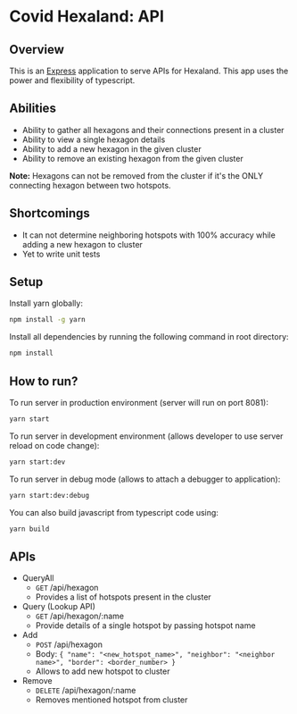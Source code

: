 # Covid Hexaland: API 
## Overview

This is an [Express](https://expressjs.com/) application to serve APIs for Hexaland. This app uses the power and flexibility of typescript.

## Abilities
- Ability to gather all hexagons and their connections present in a cluster
- Ability to view a single hexagon details
- Ability to add a new hexagon in the given cluster
- Ability to remove an existing hexagon from the given cluster

**Note:**
Hexagons can not be removed from the cluster if it's the ONLY connecting hexagon between two hotspots.

## Shortcomings
- It can not determine neighboring hotspots with 100% accuracy while adding a new hexagon to cluster
- Yet to write unit tests

## Setup
Install yarn globally:
```bash
npm install -g yarn
```

Install all dependencies by running the following command in root directory:
```bash
npm install
```

## How to run?
To run server in production environment (server will run on port 8081):

```bash
yarn start
```

To run server in development environment (allows developer to use server reload on code change):
```bash
yarn start:dev
```

To run server in debug mode (allows to attach a debugger to application):
```bash
yarn start:dev:debug
```

You can also build javascript from typescript code using:
```bash
yarn build
```


## APIs
* QueryAll
  * `GET` /api/hexagon
  * Provides a list of hotspots present in the cluster
* Query (Lookup API)
  * `GET` /api/hexagon/:name
  * Provide details of a single hotspot by passing hotspot name
* Add
  * `POST` /api/hexagon
  * Body: ```{
    "name": "<new_hotspot_name>",
    "neighbor": "<neighbor name>",
    "border": <border_number>
    }```
  * Allows to add new hotspot to cluster
* Remove
  * `DELETE` /api/hexagon/:name
  * Removes mentioned hotspot from cluster

